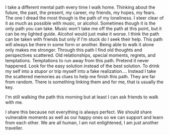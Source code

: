 I take a different mental path every time I walk home. Thinking about the future, the past, the present, my career, my friends, my hopes, my fears. The one I dread the most though is the path of my loneliness. I steer clear of it as much as possible with music, or alcohol. Sometimes though it is the only path you can take. Music won't take me off the path at this point, but it can be my lighted guide. Alcohol would just make it worse. I think the path can be taken with friends but only if I'm stuck do I seek their help. This path will always be there in some form or another. Being able to walk it alone only makes me stronger. Through this path I find old thoughts and perspectives scattered. Old relationships, special moments, regrets, and temptations. Temptations to run away from this path. Pretend it never happened. Look for the easy solution instead of the best solution. To drink my self into a stupor or trip myself into a fake realization.... Instead I take the scattered memories as clues to help me finish this path. They are far from random. There is something linking them and for me, that is usually the key.

I'm still walking the path this morning but at least I can ask friends to walk with me.

I share this because not everything is always perfect. We should share vulnerable moments as well as our happy ones so we can support and learn from each other. We are all human, I am not enlightened, I am just another traveller.
